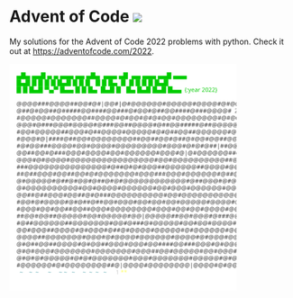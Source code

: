 # Advent of Code <img src="https://skillicons.dev/icons?i=python"/>
My solutions for the Advent of Code 2022 problems with python. Check it out at https://adventofcode.com/2022.

<img src="calendar.svg" width="80%"/>
